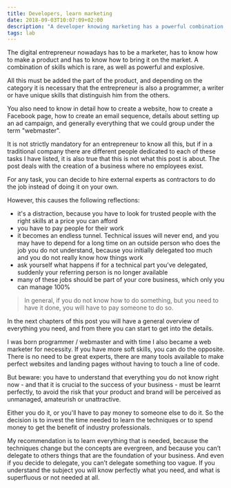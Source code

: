 ```yaml
---
title: Developers, learn marketing
date: 2018-09-03T10:07:09+02:00
description: "A developer knowing marketing has a powerful combination of skills"
tags: lab
---
```


The digital entrepreneur nowadays has to be a marketer, has to know how to make a product and has to know how to bring it on the market. A combination of skills which is rare, as well as powerful and explosive.

All this must be added the part of the product, and depending on the category it is necessary that the entrepreneur is also a programmer, a writer or have unique skills that distinguish him from the others.

You also need to know in detail how to create a website, how to create a Facebook page, how to create an email sequence, details about setting up an ad campaign, and generally everything that  we could group under the term "webmaster".

It is not strictly mandatory for an entrepreneur to know all this, but if in a traditional company there are different people dedicated to each of these tasks I have listed, it is also true that this is not what this post is about. The post deals with the creation of a business where no employees exist.

For any task, you can decide to hire external experts as contractors to do the job instead of doing it on your own.

However, this causes the following reflections:

- it's a distraction, because you have to look for trusted people with the right skills at a price you can afford
- you have to pay people for their work
- it becomes an endless tunnel. Technical issues will never end, and you may have to depend for a long time on an outside person who does the job you do not understand, because you initially delegated too much and you do not really know how things work
- ask yourself what happens if for a technical part you've delegated, suddenly your referring person is no longer available
- many of these jobs should be part of your core business, which only you can manage 100%

> In general, if you do not know how to do something, but you need to have it done, you will have to pay someone to do so.

In the next chapters of this post you will have a general overview of everything you need, and from there you can start to get into the details.

I was born programmer / webmaster and with time I also became a web marketer for necessity. If you have more soft skills, you can do the opposite. There is no need to be great experts, there are many tools available to make perfect websites and landing pages without having to touch a line of code.

But beware: you have to understand that everything you do not know right now - and that it is crucial to the success of your business - must be learnt perfectly, to avoid the risk that your product and brand will be perceived as unmanaged, amateurish or unattractive.

Either you do it, or you'll have to pay money to someone else to do it. So the decision is to invest the time needed to learn the techniques or to spend money to get the benefit of industry professionals.

My recommendation is to learn everything that is needed, because the techniques change but the concepts are evergreen, and because you can’t delegate to others things that are the foundation of your business.
And even if you decide to delegate, you can’t delegate something too vague. If you understand the subject you will know perfectly what you need, and what is superfluous or not needed at all.
